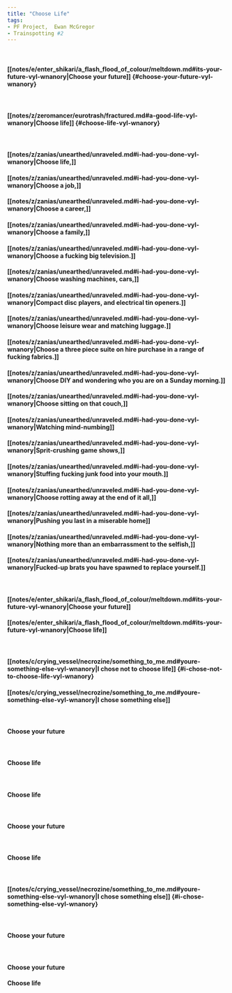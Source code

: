 ```yaml
---
title: "Choose Life"
tags:
- PF Project,  Ewan McGregor
- Trainspotting #2
---
```

&nbsp;
#### [[notes/e/enter_shikari/a_flash_flood_of_colour/meltdown.md#its-your-future-vyl-wnanory|Choose your future]] {#choose-your-future-vyl-wnanory}
&nbsp;
#### [[notes/z/zeromancer/eurotrash/fractured.md#a-good-life-vyl-wnanory|Choose life]] {#choose-life-vyl-wnanory}
&nbsp;
#### [[notes/z/zanias/unearthed/unraveled.md#i-had-you-done-vyl-wnanory|Choose life,]]
#### [[notes/z/zanias/unearthed/unraveled.md#i-had-you-done-vyl-wnanory|Choose a job,]]
#### [[notes/z/zanias/unearthed/unraveled.md#i-had-you-done-vyl-wnanory|Choose a career,]]
#### [[notes/z/zanias/unearthed/unraveled.md#i-had-you-done-vyl-wnanory|Choose a family,]]
#### [[notes/z/zanias/unearthed/unraveled.md#i-had-you-done-vyl-wnanory|Choose a fucking big television.]]
#### [[notes/z/zanias/unearthed/unraveled.md#i-had-you-done-vyl-wnanory|Choose washing machines, cars,]]
#### [[notes/z/zanias/unearthed/unraveled.md#i-had-you-done-vyl-wnanory|Compact disc players, and electrical tin openers.]]
#### [[notes/z/zanias/unearthed/unraveled.md#i-had-you-done-vyl-wnanory|Choose leisure wear and matching luggage.]]
#### [[notes/z/zanias/unearthed/unraveled.md#i-had-you-done-vyl-wnanory|Choose a three piece suite on hire purchase in a range of fucking fabrics.]]
#### [[notes/z/zanias/unearthed/unraveled.md#i-had-you-done-vyl-wnanory|Choose DIY and wondering who you are on a Sunday morning.]]
#### [[notes/z/zanias/unearthed/unraveled.md#i-had-you-done-vyl-wnanory|Choose sitting on that couch,]]
#### [[notes/z/zanias/unearthed/unraveled.md#i-had-you-done-vyl-wnanory|Watching mind-numbing]]
#### [[notes/z/zanias/unearthed/unraveled.md#i-had-you-done-vyl-wnanory|Sprit-crushing game shows,]]
#### [[notes/z/zanias/unearthed/unraveled.md#i-had-you-done-vyl-wnanory|Stuffing fucking junk food into your mouth.]]
#### [[notes/z/zanias/unearthed/unraveled.md#i-had-you-done-vyl-wnanory|Choose rotting away at the end of it all,]]
#### [[notes/z/zanias/unearthed/unraveled.md#i-had-you-done-vyl-wnanory|Pushing you last in a miserable home]]
#### [[notes/z/zanias/unearthed/unraveled.md#i-had-you-done-vyl-wnanory|Nothing more than an embarrassment to the selfish,]]
#### [[notes/z/zanias/unearthed/unraveled.md#i-had-you-done-vyl-wnanory|Fucked-up brats you have spawned to replace yourself.]]
&nbsp;
#### [[notes/e/enter_shikari/a_flash_flood_of_colour/meltdown.md#its-your-future-vyl-wnanory|Choose your future]]
#### [[notes/e/enter_shikari/a_flash_flood_of_colour/meltdown.md#its-your-future-vyl-wnanory|Choose life]]
&nbsp;
#### [[notes/c/crying_vessel/necrozine/something_to_me.md#youre-something-else-vyl-wnanory|I chose not to choose life]] {#i-chose-not-to-choose-life-vyl-wnanory}
#### [[notes/c/crying_vessel/necrozine/something_to_me.md#youre-something-else-vyl-wnanory|I chose something else]]
&nbsp;
#### Choose your future
&nbsp;
#### Choose life
&nbsp;
#### Choose life
&nbsp;
#### Choose your future
&nbsp;
#### Choose life
&nbsp;
#### [[notes/c/crying_vessel/necrozine/something_to_me.md#youre-something-else-vyl-wnanory|I chose something else]] {#i-chose-something-else-vyl-wnanory}
&nbsp;
#### Choose your future
&nbsp;
#### Choose your future
#### Choose life

